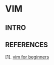 # VIM
## INTRO

## REFERENCES
[1]. [vim for beginners](https://medium.com/@steadylearner/how-to-learn-vim-for-beginners-c81da6f5fde8)


